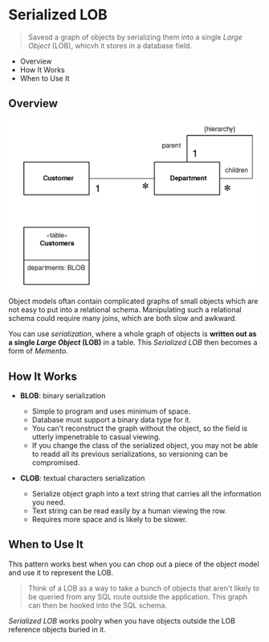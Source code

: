 # Serialized LOB

> Savesd a graph of objects by serializing them into a single *Large Object* (LOB), whicvh it stores in a database field.

* Overview
* How It Works
* When to Use It

## Overview

![](2021-07-28-00-04-03.png)

Object models oftan contain complicated graphs of small objects which are not easy to put into a relational schema. Manipulating such a relational schema could require many joins, which are both slow and awkward.

 You can use *serialization*, where a whole graph of objects is **written out as a single _Large Object_ (LOB)** in a table. This *Serialized LOB* then becomes a form of *Memento*.

## How It Works

* **BLOB**: binary serialization
  * Simple to program and uses minimum of space.
  * Database must support a binary data type for it.
  * You can't reconstruct the graph without the object, so the field is utterly impenetrable to casual viewing.
  * If you change the class of the serialized object, you may not be able to readd all its previous serializations, so versioning can be compromised.

* **CLOB**: textual characters serialization
  * Serialize object graph into a text string that carries all the information you need.
  * Text string can be read easily by a human viewing the row.
  * Requires more space and is likely to be slower.

## When to Use It

This pattern works best when you can chop out a piece of the object model and use it to represent the LOB.

> Think of a LOB as a way to take a bunch of objects that aren't likely to be queried from any SQL route outside the application. This graph can then be hooked into the SQL schema.

*Serialized LOB* works poolry when you have objects outside the LOB reference objects buried in it.
